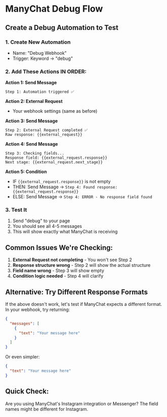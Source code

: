 # ManyChat Debug Flow

## Create a Debug Automation to Test

### 1. Create New Automation
- Name: "Debug Webhook"
- Trigger: Keyword → "debug"

### 2. Add These Actions IN ORDER:

**Action 1: Send Message**
```
Step 1: Automation triggered ✅
```

**Action 2: External Request**
- Your webhook settings (same as before)

**Action 3: Send Message**
```
Step 2: External Request completed ✅
Raw response: {{external_request}}
```

**Action 4: Send Message**
```
Step 3: Checking fields...
Response field: {{external_request.response}}
Next stage: {{external_request.next_stage}}
```

**Action 5: Condition**
- IF `{{external_request.response}}` is not empty
- THEN: Send Message → `Step 4: Found response: {{external_request.response}}`
- ELSE: Send Message → `Step 4: ERROR - No response field found`

### 3. Test It
1. Send "debug" to your page
2. You should see all 4-5 messages
3. This will show exactly what ManyChat is receiving

## Common Issues We're Checking:

1. **External Request not completing** - You won't see Step 2
2. **Response structure wrong** - Step 2 will show the actual structure
3. **Field name wrong** - Step 3 will show empty
4. **Condition logic needed** - Step 4 will clarify

## Alternative: Try Different Response Formats

If the above doesn't work, let's test if ManyChat expects a different format. In your webhook, try returning:

```json
{
  "messages": [
    {
      "text": "Your message here"
    }
  ]
}
```

Or even simpler:

```json
{
  "text": "Your message here"
}
```

## Quick Check:
Are you using ManyChat's Instagram integration or Messenger? The field names might be different for Instagram.